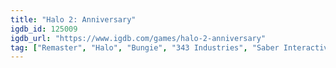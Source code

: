```yaml
---
title: "Halo 2: Anniversary"
igdb_id: 125009
igdb_url: "https://www.igdb.com/games/halo-2-anniversary"
tag: ["Remaster", "Halo", "Bungie", "343 Industries", "Saber Interactive", "Xbox Game Studios", "Shooter", "Single player", "Multiplayer", "Co-operative", "Split screen", "First person", "Action", "Science fiction"]
---
```

